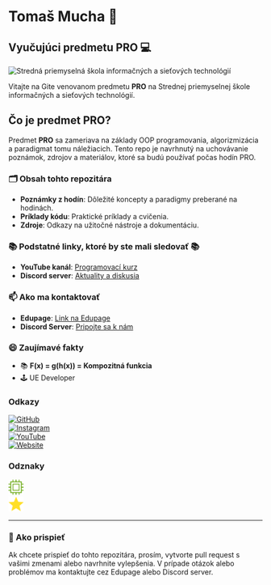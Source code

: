 # Tomaš Mucha 👋

## Vyučujúci predmetu PRO 💻

![Stredná priemyselná škola informačných a sieťových technológií](https://www.spsknm.sk/ssknm/sites/default/files/slideshow/1.jpg)

Vitajte na Gite venovanom predmetu **PRO** na Strednej priemyselnej škole informačných a sieťových technológií. 

## Čo je predmet PRO?
Predmet **PRO**  sa zameriava na základy OOP programovania, algorizmizácia a paradigmat tomu náležiacich. Tento repo je navrhnutý na uchovávanie poznámok, zdrojov a materiálov, ktoré sa budú používať počas hodín PRO.

### 🗂️ Obsah tohto repozitára
- **Poznámky z hodín**: Dôležité koncepty a paradigmy preberané na hodinách.
- **Príklady kódu**: Praktické príklady a cvičenia.
- **Zdroje**: Odkazy na užitočné nástroje a dokumentáciu.

### 📚 Podstatné linky, ktoré by ste mali sledovať 📚
- **YouTube kanál**: [Programovací kurz](https://www.youtube.com/channel/UC0TOfJp6MtFlLSgfdhnlS9g)
- **Discord server**: [Aktuality a diskusia](https://discord.gg/eSQDsna4d7/)

### 📫 Ako ma kontaktovať
- **Edupage**: [Link na Edupage](https://edu.sk)
- **Discord Server**: [Pripojte sa k nám](https://discord.gg/eSQDsna4d7/)

### 😄 Zaujímavé fakty
- 📚 **F(x) = g(h(x)) = Kompozitná funkcia**
- 🕹️ UE Developer

### Odkazy
<a href="https://github.com/SPSITKNM"><img src="https://cdn.jsdelivr.net/npm/simple-icons@3.0.1/icons/github.svg" alt="GitHub" width="30" height="30"></a>  
<a href="https://www.instagram.com/https://discord.gg/eSQDsna4d7/"><img src="https://cdn.jsdelivr.net/npm/simple-icons@3.0.1/icons/instagram.svg" alt="Instagram" width="30" height="30"></a>  
<a href="https://www.youtube.com/channel/UC0TOfJp6MtFlLSgfdhnlS9g"><img src="https://cdn.jsdelivr.net/npm/simple-icons@3.0.1/icons/youtube.svg" alt="YouTube" width="30" height="30"></a>  
<a href="http://www.spsknm.sk/ssknm/"><img src="https://cdn.jsdelivr.net/npm/simple-icons@3.0.1/icons/icloud.svg" alt="Website" width="30" height="30"></a>  

### Odznaky
<a href="https://docs.github.com/en/developers"><img src="https://raw.githubusercontent.com/acervenky/animated-github-badges/master/assets/devbadge.gif" width="30" height="30"></a>  
<a href="https://stars.github.com/"><img src="https://raw.githubusercontent.com/acervenky/animated-github-badges/master/assets/starbadge.gif" width="30" height="30"></a>

---

### 📝 Ako prispieť
Ak chcete prispieť do tohto repozitára, prosím, vytvorte pull request s vašimi zmenami alebo navrhnite vylepšenia. V prípade otázok alebo problémov ma kontaktujte cez Edupage alebo Discord server.

